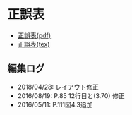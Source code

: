 # 正誤表

- [正誤表(pdf)](./errata.pdf)
- [正誤表(tex)](./errata.tex)

## 編集ログ

- 2018/04/28: レイアウト修正
- 2016/08/19: P.85 12行目と(3.70) 修正
- 2016/05/11: P.111図4.3追加

